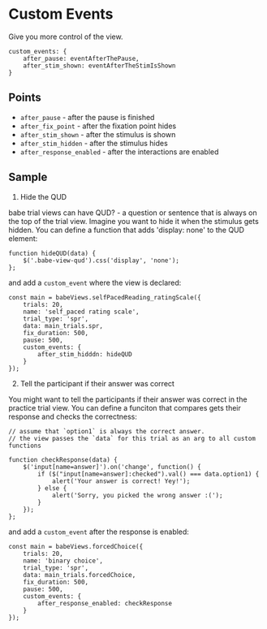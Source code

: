 # Custom Events

Give you more control of the view.

```
custom_events: {
    after_pause: eventAfterThePause,
    after_stim_shown: eventAfterTheStimIsShown
}
```

## Points

<!--  add info about the DOM at each stage to this docs -->
- `after_pause` - after the pause is finished
- `after_fix_point` - after the fixation point hides
- `after_stim_shown` - after the stimulus is shown
- `after_stim_hidden` - after the stimulus hides
- `after_response_enabled` - after the interactions are enabled


## Sample

1. Hide the QUD

babe trial views can have QUD? - a question or sentence that is always on the top of the trial view. Imagine you want to hide it when the stimulus gets hidden. You can define a function that adds 'display: none' to the QUD element:

```
function hideQUD(data) {
    $('.babe-view-qud').css('display', 'none');
};
```

and add a `custom_event` where the view is declared:

```
const main = babeViews.selfPacedReading_ratingScale({
    trials: 20,
    name: 'self_paced rating scale',
    trial_type: 'spr',
    data: main_trials.spr,
    fix_duration: 500,
    pause: 500,
    custom_events: {
        after_stim_hidddn: hideQUD
    }
});
```

2. Tell the participant if their answer was correct

You might want to tell the participants if their answer was correct in the practice trial view. You can define a funciton that compares gets their response and checks the correctness:

```
// assume that `option1` is always the correct answer.
// the view passes the `data` for this trial as an arg to all custom functions

function checkResponse(data) {
    $('input[name=answer]').on('change', function() {
        if ($("input[name=answer]:checked").val() === data.option1) {
            alert('Your answer is correct! Yey!');
        } else {
            alert('Sorry, you picked the wrong answer :(');
        }
    });
};
```

and add a `custom_event` after the response is enabled:

```
const main = babeViews.forcedChoice({
    trials: 20,
    name: 'binary choice',
    trial_type: 'spr',
    data: main_trials.forcedChoice,
    fix_duration: 500,
    pause: 500,
    custom_events: {
        after_response_enabled: checkResponse
    }
});
```
